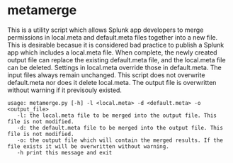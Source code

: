 # metamerge

This is a utility script which allows Splunk app developers to merge permissions in local.meta and 
default.meta files together into a new file. This is desirable becasue it is considered bad practice 
to publish a Splunk app which includes a local.meta file. When complete, the newly created output file 
can replace the existing default.meta file, and the local.meta file can be deleted. Settings in 
local.meta override those in default.meta. The input files always remain unchanged. This script does 
not overwrite default.meta nor does it delete local.meta. The output file is overwritten without warning
if it previsouly existed.

~~~~
usage: metamerge.py [-h] -l <local.meta> -d <default.meta> -o <output_file>
   -l: the local.meta file to be merged into the output file. This file is not modified.
   -d: the default.meta file to be merged into the output file. This file is not modified.
   -o: the output file which will contain the merged results. If the file exists it will be overwritten without warning.
   -h print this message and exit
~~~~
    
    
